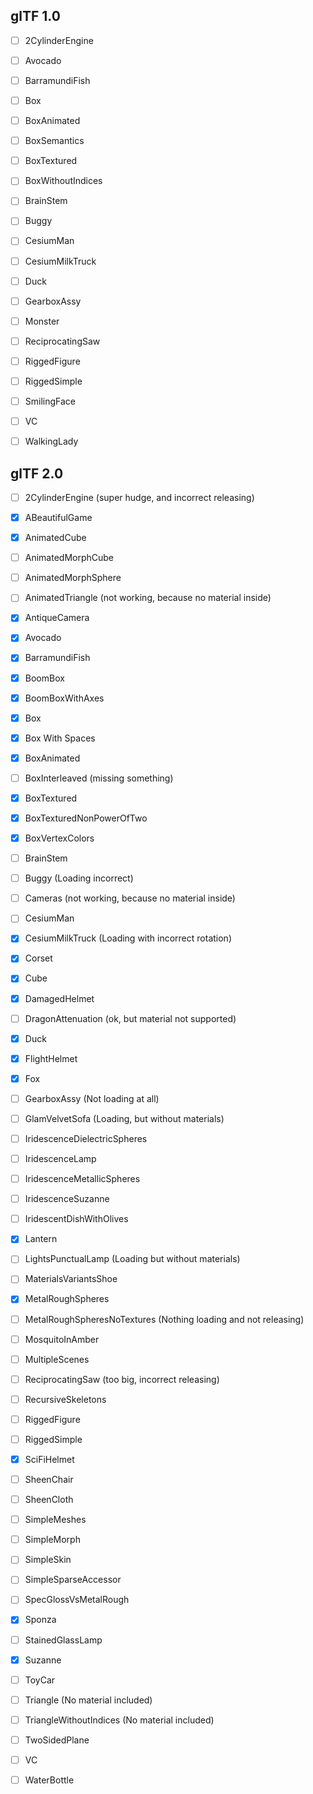 ## glTF 1.0
- [ ] 2CylinderEngine
- [ ] Avocado
- [ ] BarramundiFish
- [ ] Box
- [ ] BoxAnimated
- [ ] BoxSemantics
- [ ] BoxTextured
- [ ] BoxWithoutIndices
- [ ] BrainStem
- [ ] Buggy
- [ ] CesiumMan
- [ ] CesiumMilkTruck
- [ ] Duck
- [ ] GearboxAssy
- [ ] Monster
- [ ] ReciprocatingSaw
- [ ] RiggedFigure
- [ ] RiggedSimple
- [ ] SmilingFace
- [ ] VC
- [ ] WalkingLady


## glTF 2.0
- [ ] 2CylinderEngine (super hudge, and incorrect releasing)
- [x] ABeautifulGame
- [x] AnimatedCube
- [ ] AnimatedMorphCube
- [ ] AnimatedMorphSphere
- [ ] AnimatedTriangle (not working, because no material inside)
- [x] AntiqueCamera
- [x] Avocado
- [x] BarramundiFish
- [x] BoomBox
- [x] BoomBoxWithAxes
- [x] Box
- [x] Box With Spaces
- [x] BoxAnimated
- [ ] BoxInterleaved (missing something)
- [x] BoxTextured
- [x] BoxTexturedNonPowerOfTwo
- [x] BoxVertexColors
- [ ] BrainStem
- [ ] Buggy (Loading incorrect)
- [ ] Cameras (not working, because no material inside)
- [ ] CesiumMan
- [x] CesiumMilkTruck (Loading with incorrect rotation)
- [x] Corset
- [x] Cube
- [x] DamagedHelmet
- [ ] DragonAttenuation (ok, but material not supported)
- [x] Duck
- [x] FlightHelmet
- [x] Fox
- [ ] GearboxAssy (Not loading at all)
- [ ] GlamVelvetSofa (Loading, but without materials)
- [ ] IridescenceDielectricSpheres
- [ ] IridescenceLamp
- [ ] IridescenceMetallicSpheres
- [ ] IridescenceSuzanne
- [ ] IridescentDishWithOlives
- [x] Lantern
- [ ] LightsPunctualLamp (Loading but without materials)
- [ ] MaterialsVariantsShoe
- [x] MetalRoughSpheres
- [ ] MetalRoughSpheresNoTextures (Nothing loading and not releasing)
- [ ] MosquitoInAmber
- [ ] MultipleScenes
- [ ] ReciprocatingSaw (too big, incorrect releasing)
- [ ] RecursiveSkeletons
- [ ] RiggedFigure
- [ ] RiggedSimple
- [x] SciFiHelmet
- [ ] SheenChair
- [ ] SheenCloth
- [ ] SimpleMeshes
- [ ] SimpleMorph
- [ ] SimpleSkin
- [ ] SimpleSparseAccessor
- [ ] SpecGlossVsMetalRough
- [x] Sponza
- [ ] StainedGlassLamp
- [x] Suzanne
- [ ] ToyCar
- [ ] Triangle (No material included)
- [ ] TriangleWithoutIndices (No material included)
- [ ] TwoSidedPlane
- [ ] VC
- [ ] WaterBottle

